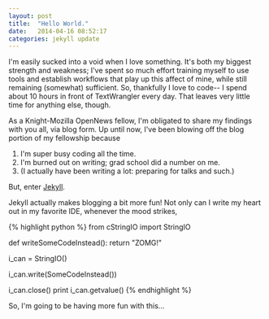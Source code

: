 ```yaml
---
layout: post
title:  "Hello World."
date:   2014-04-16 08:52:17
categories: jekyll update
---
```


I'm easily sucked into a void when I love something.  It's both my biggest strength and weakness; I've spent so much effort training myself to use tools and establish workflows that play up this affect of mine, while still remaining (somewhat) sufficient.  So, thankfully I love to code-- I spend about 10 hours in front of TextWrangler every day.  That leaves very little time for anything else, though.

As a Knight-Mozilla OpenNews fellow, I'm obligated to share my findings with you all, via blog form.  Up until now, I've been blowing off the blog portion of my fellowship because

1. I'm super busy coding all the time.
2. I'm burned out on writing; grad school did a number on me.
3. (I actually have been writing a lot: preparing for talks and such.)

But, enter [Jekyll][jekyll].

Jekyll actually makes blogging a bit more fun!  Not only can I write my heart out in my favorite IDE, whenever the mood strikes,

{% highlight python %}
from cStringIO import StringIO

def writeSomeCodeInstead():
	return "ZOMG!"

i_can = StringIO()

i_can.write(SomeCodeInstead())

i_can.close()
print i_can.getvalue()
{% endhighlight %}

So, I'm going to be having more fun with this...

[jekyll-gh]: https://github.com/mojombo/jekyll
[jekyll]:    http://jekyllrb.com
